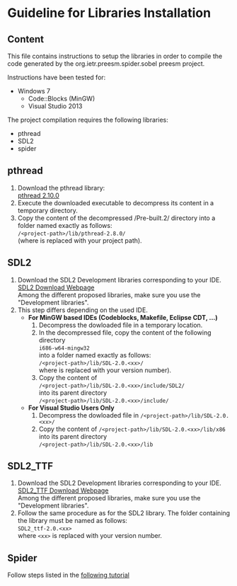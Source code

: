 # Guideline for Libraries Installation
## Content 

This file contains instructions to setup the libraries in order to compile the
code generated by the org.ietr.preesm.spider.sobel preesm project. 

Instructions have been tested for:

* Windows 7 
  * Code::Blocks (MinGW)
  * Visual Studio 2013
  
The project compilation requires the following libraries:

* pthread 
* SDL2
* spider

## pthread 
1. Download the pthread library:   
   [pthread 2.10.0](https://preesm.github.io/assets/downloads/pthread-2.10.0.zip)
2. Execute the downloaded executable to decompress its content in a temporary directory.
3. Copy the content of the decompressed /Pre-built.2/ directory into a folder named exactly as follows:  
  ```/<project-path>/lib/pthread-2.8.0/```  
  (where <project-path> is replaced with your project path).
   
## SDL2
1. Download the SDL2 Development libraries corresponding to your IDE.  
   [SDL2 Download Webpage](https://www.libsdl.org/download-2.0.php)  
   Among the different proposed libraries, make sure you use the "Development 
   libraries". 
2. This step differs depending on the used IDE.
   * **For MinGW based IDEs (Codeblocks, Makefile, Eclipse CDT, ...)**
     1. Decompress the dowloaded file in a temporary location. 
     2. In the decompressed file, copy the content of the following directory  
        ```i686-w64-mingw32```  
        into a folder named exactly as follows:  
        ```/<project-path>/lib/SDL-2.0.<xx>/```  
        where <xx> is replaced with your version number).
     3. Copy the content of  
        ```/<project-path>/lib/SDL-2.0.<xx>/include/SDL2/```  
        into its parent directory  
        ```/<project-path>/lib/SDL-2.0.<xx>/include/```
   * **For Visual Studio Users Only**  
     1. Decompress the dowloaded file in
	    ```/<project-path>/lib/SDL-2.0.<xx>/```
	 2. Copy the content of 
	    ```/<project-path>/lib/SDL-2.0.<xx>/lib/x86```  
		into its parent directory  
		```/<project-path>/lib/SDL-2.0.<xx>/lib```  

## SDL2_TTF
1. Download the SDL2 Development libraries corresponding to your IDE.  
   [SDL2_TTF Download Webpage](https://www.libsdl.org/projects/SDL_ttf/)  
   Among the different proposed libraries, make sure you use the "Development 
   libraries". 
2. Follow the same procedure as for the SDL2 library. The folder containing the library must be named as follows:  
   ```SDL2_ttf-2.0.<xx>```  
   where `<xx>` is replaced with your version number.

## Spider
Follow steps listed in the [following tutorial](https://preesm.github.io/tutos/spider/)

